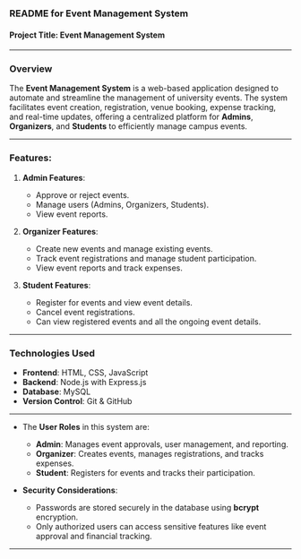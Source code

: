 ### **README for Event Management System**

#### **Project Title**: Event Management System

---

### **Overview**

The **Event Management System** is a web-based application designed to automate and streamline the management of university events. The system facilitates event creation, registration, venue booking, expense tracking, and real-time updates, offering a centralized platform for **Admins**, **Organizers**, and **Students** to efficiently manage campus events.

---

### **Features**:

1. **Admin Features**:

   * Approve or reject events.
   * Manage users (Admins, Organizers, Students).
   * View event reports.
     

2. **Organizer Features**:

   * Create new events and manage existing events.
   * Track event registrations and manage student participation.
   * View event reports and track expenses.

3. **Student Features**:

   * Register for events and view event details.
   * Cancel event registrations.
   * Can view registered events and all the ongoing event details.

---

### **Technologies Used**

* **Frontend**: HTML, CSS, JavaScript
* **Backend**: Node.js with Express.js
* **Database**: MySQL
* **Version Control**: Git & GitHub

---


* The **User Roles** in this system are:

  * **Admin**: Manages event approvals, user management, and reporting.
  * **Organizer**: Creates events, manages registrations, and tracks expenses.
  * **Student**: Registers for events and tracks their participation.

* **Security Considerations**:

  * Passwords are stored securely in the database using **bcrypt** encryption.
  * Only authorized users can access sensitive features like event approval and financial tracking.

---

